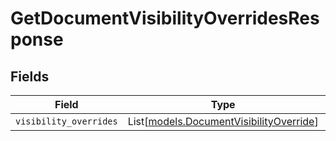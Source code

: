 # GetDocumentVisibilityOverridesResponse


## Fields

| Field                                                                              | Type                                                                               | Required                                                                           | Description                                                                        |
| ---------------------------------------------------------------------------------- | ---------------------------------------------------------------------------------- | ---------------------------------------------------------------------------------- | ---------------------------------------------------------------------------------- |
| `visibility_overrides`                                                             | List[[models.DocumentVisibilityOverride](../models/documentvisibilityoverride.md)] | :heavy_minus_sign:                                                                 | N/A                                                                                |